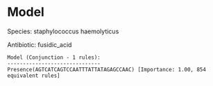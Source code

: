 
# Model

Species: staphylococcus haemolyticus

Antibiotic: fusidic_acid

```
Model (Conjunction - 1 rules):
------------------------------
Presence(AGTCATCAGTCCAATTTATTATAGAGCCAAC) [Importance: 1.00, 854 equivalent rules]

```

